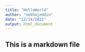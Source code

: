 ```yaml
---
title: "HelloWorld"
author: "nekhajeddin"
date: "12/14/2021"
output: html_document
---
```


## This is a markdown file